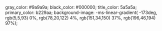 gray_color: #9a9a9a;
black_color: #000000;
title_color: 5a5a5a;
primary_color: b229aa;
background-image: -ms-linear-gradient( -173deg, rgb(5,5,93) 0%, rgb(78,20,122) 4%, rgb(151,34,150) 37%, rgb(196,46,194) 97%);
